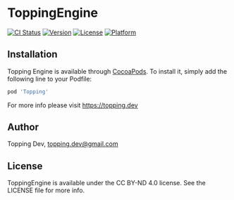 # ToppingEngine

[![CI Status](https://img.shields.io/travis/Deadknight/Topping.svg?style=flat)](https://travis-ci.org/Deadknight/Topping)
[![Version](https://img.shields.io/cocoapods/v/Topping.svg?style=flat)](https://cocoapods.org/pods/Topping)
[![License](https://img.shields.io/cocoapods/l/Topping.svg?style=flat)](https://cocoapods.org/pods/Topping)
[![Platform](https://img.shields.io/cocoapods/p/Topping.svg?style=flat)](https://cocoapods.org/pods/Topping)

## Installation

Topping Engine is available through [CocoaPods](https://cocoapods.org). To install
it, simply add the following line to your Podfile:

```ruby
pod 'Topping'
```

For more info please visit https://topping.dev

## Author

Topping Dev, topping.dev@gmail.com

## License

ToppingEngine is available under the CC BY-ND 4.0 license. See the LICENSE file for more info.
